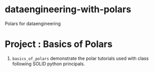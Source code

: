 # dataengineering-with-polars
Polars for dataengineering

# Project : Basics of Polars
1.  `basics_of_polars` demonstrate the polar tutorials used with class following SOLID python principals.

